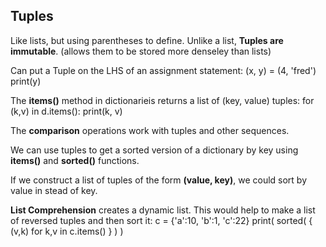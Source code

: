 ## Tuples ##

Like lists, but using parentheses to define.  Unlike a list, **Tuples are immutable**. (allows them to be stored more denseley than lists)

Can put a Tuple on the LHS of an assignment statement:
(x, y) = (4, 'fred')
print(y)

The **items()** method in dictionarieis returns a list of (key, value) tuples:
for (k,v) in d.items():
    print(k, v)

The **comparison** operations work with tuples and other sequences.

We can use tuples to get a sorted version of a dictionary by key using **items()** and **sorted()** functions.

If we construct a list of tuples of the form **(value, key)**, we could sort by value in stead of key.

**List Comprehension** creates a dynamic list.  This would help to make a list of reversed tuples and then sort it:
c = {'a':10, 'b':1, 'c':22}
print( sorted( { (v,k) for k,v in c.items() } ) )